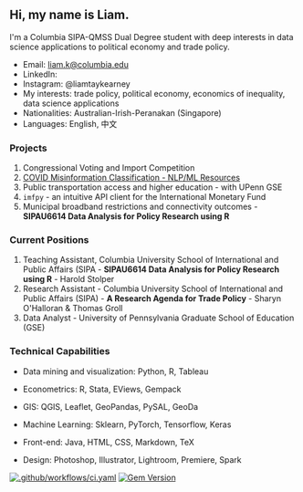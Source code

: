 ## Hi, my name is Liam. 

I'm a Columbia SIPA-QMSS Dual Degree student with deep interests in data science applications to political economy and trade policy.

- Email: [liam.k@columbia.edu](mailto:liam.k@columbia.edu)
- LinkedIn: [](https://www.linkedin.com/in/liamtaykearney)
- Instagram: @liamtaykearney
- My interests: trade policy, political economy, economics of inequality, data science applications
- Nationalities: Australian-Irish-Peranakan (Singapore)
- Languages: English, 中文

### Projects

1. Congressional Voting and Import Competition
2. [COVID Misinformation Classification - NLP/ML Resources](subpages/covid_misinfo.md)
3. Public transportation access and higher education - with UPenn GSE
4. `imfpy` - an intuitive API client for the International Monetary Fund
5. Municipal broadband restrictions and connectivity outcomes - **SIPAU6614 Data Analysis for Policy Research using R**

### Current Positions

1. Teaching Assistant,  Columbia University School of International and Public Affairs (SIPA - **SIPAU6614 Data Analysis for Policy Research using R** - Harold Stolper
2. Research Assistant - Columbia University School of International and Public Affairs (SIPA) - **A Research Agenda for Trade Policy** - Sharyn O'Halloran & Thomas Groll
3. Data Analyst - University of Pennsylvania Graduate School of Education (GSE)

### Technical Capabilities

- Data mining and visualization: Python, R, Tableau

- Econometrics: R, Stata, EViews, Gempack

- GIS: QGIS, Leaflet, GeoPandas, PySAL, GeoDa

- Machine Learning: Sklearn, PyTorch, Tensorflow, Keras

- Front-end: Java, HTML, CSS, Markdown, TeX
- Design: Photoshop, Illustrator, Lightroom, Premiere, Spark

[![.github/workflows/ci.yaml](https://github.com/pages-themes/minimal/actions/workflows/ci.yaml/badge.svg)](https://github.com/pages-themes/minimal/actions/workflows/ci.yaml) [![Gem Version](https://badge.fury.io/rb/jekyll-theme-minimal.svg)](https://badge.fury.io/rb/jekyll-theme-minimal)

